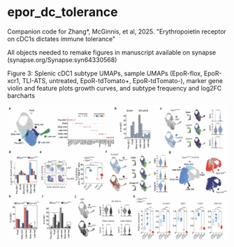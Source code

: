 # epor_dc_tolerance
Companion code for Zhang*, McGinnis, et al, 2025. "Erythropoietin receptor on cDC1s dictates immune tolerance"

All objects needed to remake figures in manuscript available on synapse (synapse.org/Synapse:syn64330568)

Figure 3: Splenic cDC1 subtype UMAPs, sample UMAPs (EpoR-flox, EpoR-xcr1, TLI-ATS, untreated, EpoR-tdTomato+, EpoR-tdTomato-), marker gene violin and feature plots growth curves, and subtype frequency and log2FC barcharts

![alternativetext](fig3.png)


